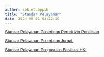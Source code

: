 ```yaml
---
author: sekret.bppkb
title: "Standar Pelayanan"
date: 2024-08-01 02:22:19
---
```

<p style="margin: 0cm; line-height: 1.1;"><span style="font-size: 10pt; font-family: arial, helvetica, sans-serif;"><a href="https://drive.google.com/file/d/1sueEHlPhBf5-nhXuFJIy-XbxiG_vz8si/view?usp=sharing"><span style="vertical-align: inherit;"><span style="vertical-align: inherit;"><span style="vertical-align: inherit;"><span style="vertical-align: inherit;">Standar Pelayanan Penerbitan Pertek Izin Penelitian</span></span></span></span></a></span></p>

<p style="margin: 0cm; line-height: 1.1;"><span style="font-family: arial, helvetica, sans-serif; font-size: 10pt;">&nbsp;</span></p>

<p style="margin: 0cm; line-height: 1.1;"><span style="font-size: 10pt; font-family: arial, helvetica, sans-serif;"><a href="https://drive.google.com/file/d/1tVAHmIk1DTV053xpX1kXSAD2NzWItP6H/view?usp=sharing"><span style="vertical-align: inherit;"><span style="vertical-align: inherit;"><span style="vertical-align: inherit;"><span style="vertical-align: inherit;">Standar Pelayanan Penerbitan Jurnal&nbsp;</span></span></span></span></a></span></p>

<p style="margin: 0cm; line-height: 1.1;"><span style="font-family: arial, helvetica, sans-serif; font-size: 10pt;">&nbsp;</span></p>

<p style="margin: 0cm; line-height: 1.1;"><span style="font-size: 10pt; font-family: arial, helvetica, sans-serif;"><a href="https://drive.google.com/file/d/1UsrDlZS51Hd4dMbdK2wFblI6TIVKEZL-/view?usp=sharing"><span style="vertical-align: inherit;"><span style="vertical-align: inherit;"><span style="vertical-align: inherit;"><span style="vertical-align: inherit;">Standar Pelayanan Pengusulan Fasilitasi HKI</span></span></span></span></a></span></p>

<p style="margin: 0cm; line-height: 1.1;"><span style="font-family: arial, helvetica, sans-serif; font-size: 10pt;">&nbsp;</span></p>

<p class="MsoNormal" style="margin-bottom: 0cm; line-height: 1.1;"><span style="font-family: arial, helvetica, sans-serif; font-size: 10pt;">&nbsp;</span></p>
